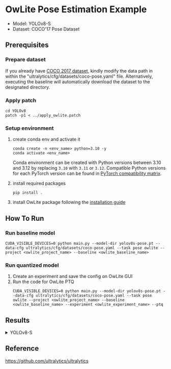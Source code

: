 # OwLite Pose Estimation Example 
- Model: YOLOv8-S
- Dataset: COCO'17 Pose Dataset

## Prerequisites

### Prepare dataset
If you already have [COCO 2017 dataset](http://cocodataset.org), kindly modify the data path in within the "ultralytics/cfg/datasets/coco-pose.yaml" file. Alternatively, executing the baseline will automatically download the dataset to the designated directory.

### Apply patch
```
cd YOLOv8
patch -p1 < ../apply_owlite.patch
```

### Setup environment
1. create conda env and activate it
    ```
    conda create -n <env_name> python=3.10 -y
    conda activate <env_name>
    ```
    Conda environment can be created with Python versions between 3.10 and 3.12 by replacing ```3.10``` with ```3.11``` or ```3.12```. Compatible Python versions for each PyTorch version can be found in [PyTorch compatibility matrix](https://github.com/pytorch/pytorch/blob/main/RELEASE.md#release-compatibility-matrix).

2. install required packages
    ```
    pip install .
    ```
3. install OwLite package following the [installation guide](https://squeezebits.gitbook.io/owlite/user-guide/getting-started/install)


## How To Run

### Run baseline model
```
CUDA_VISIBLE_DEVICES=0 python main.py --model-dir yolov8s-pose.pt --data-cfg ultralytics/cfg/datasets/coco-pose.yaml --task pose owlite --project <owlite_project_name> --baseline <owlite_baseline_name> 
```

### Run quantized model
1. Create an experiment and save the config on OwLite GUI
2. Run the code for OwLite PTQ 
    ```
    CUDA_VISIBLE_DEVICES=0 python main.py --model-dir yolov8s-pose.pt --data-cfg ultralytics/cfg/datasets/coco-pose.yaml --task pose owlite --project <owlite_project_name> --baseline <owlite_baseline_name> --experiment <owlite_experiment_name> --ptq
    ```

## Results

<details>
<summary>YOLOv8-S</summary>

### Quantization Configuration

- Apply OwLite Recommended Config with the following calibration method
  - PTQ calibration: Percentile (99.9) for the activation of the last conv layers of the `cv4` modules in each head, MSE for the others.

    
### Accuracy and Lateny Results
TensorRT Evaluation GPU: A6000

| Quantization     | Input Size        | mAP 0.50~0.95 (%) | mAP 0.50 (%) | GPU Latency (ms) | 
| ---------------|:-----------------:|:-----------------:|:------------:|:----------------:|
| FP16 TensorRT    | (32, 3, 640, 640) | 59.8              | 85.8         | 18.81            |
| OwLite INT8 PTQ  | (32, 3, 640, 640) | 58.3              | 85.8         | 10.02            |
| OwLite INT8 PTQ* | (32, 3, 640, 640) | 59.3              | 85.7         | 10.12            |
| INT8 TensorRT    | (32, 3, 640, 640) | 56.1              | 84.7         | 10.43            |

- The INT8 TensorRT engine was built by applying FP16 and INT8 flags using [Polygraphy](https://github.com/NVIDIA/TensorRT/tree/main/tools/Polygraphy), as further explained in [TRT Developer Guide](https://docs.nvidia.com/deeplearning/tensorrt/developer-guide).
- *Results by applying FP16 weight and activation of the last conv layers in the `cv4` modules in each head from OwLite Recommended Config
</details>

## Reference
https://github.com/ultralytics/ultralytics